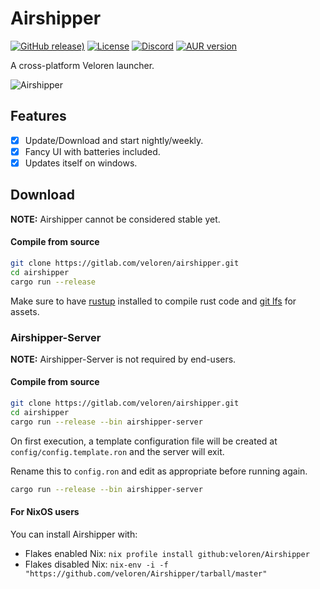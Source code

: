 # Airshipper

[![GitHub release)](https://img.shields.io/github/v/release/veloren/airshipper?include_prereleases)](https://github.com/veloren/Airshipper/releases) [![License](https://img.shields.io/github/license/veloren/airshipper?color=blue)](https://github.com/veloren/Airshipper/blob/master/LICENSE) [![Discord](https://img.shields.io/discord/449602562165833758?label=discord)](https://discord.gg/rvbW3Z4) [![AUR version](https://img.shields.io/aur/version/airshipper?label=AUR)](https://aur.archlinux.org/packages/airshipper/)

A cross-platform Veloren launcher.

![Airshipper](https://i.imgur.com/1VkndRZ.gif)

## Features

- [x] Update/Download and start nightly/weekly.
- [x] Fancy UI with batteries included.
- [x] Updates itself on windows.

## Download

**NOTE:** Airshipper cannot be considered stable yet.

#### Compile from source

```bash
git clone https://gitlab.com/veloren/airshipper.git
cd airshipper
cargo run --release
```

Make sure to have [rustup](https://rustup.rs/) installed to compile rust code and [git lfs](https://book.veloren.net/contributors/development-tools.html#git-lfs) for assets.

### Airshipper-Server

**NOTE:** Airshipper-Server is not required by end-users.

#### Compile from source

```bash
git clone https://gitlab.com/veloren/airshipper.git
cd airshipper
cargo run --release --bin airshipper-server
```

On first execution, a template configuration file will be created at `config/config.template.ron` and the server will exit.

Rename this to `config.ron` and edit as appropriate before running again.

```bash
cargo run --release --bin airshipper-server
```

#### For NixOS users

You can install Airshipper with:
- Flakes enabled Nix: `nix profile install github:veloren/Airshipper`
- Flakes disabled Nix: `nix-env -i -f "https://github.com/veloren/Airshipper/tarball/master"`
